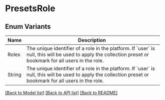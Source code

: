 # PresetsRole

## Enum Variants

| Name | Description |
|---- | -----|
| Roles | The unique identifier of a role in the platform. If &#x60;user&#x60; is null, this will be used to apply the collection preset or bookmark for all users in the role. |
| String | The unique identifier of a role in the platform. If &#x60;user&#x60; is null, this will be used to apply the collection preset or bookmark for all users in the role. |

[[Back to Model list]](../README.md#documentation-for-models) [[Back to API list]](../README.md#documentation-for-api-endpoints) [[Back to README]](../README.md)


